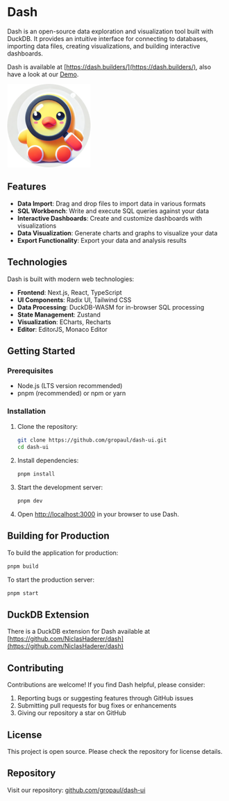 # Dash

Dash is an open-source data exploration and visualization tool built with DuckDB. It provides an intuitive interface for connecting to databases, importing data files, creating visualizations, and building interactive dashboards.

Dash is available at [https://dash.builders/](https://dash.builders/), also have a look at our [Demo](https://dash.builders/?api=wasm&attach=eJwNx8kNwCAMBMCKwv7pxoAFKFzyoaT8ZH7TzI5GQOgJtVvz5MqS9zJeFvKeqLIP-UAhbZd3TOoL_NI8g2HyT0PxfJf0AWbDHTs).

![Dash Logo](public/favicon/web-app-manifest-192x192.png)

## Features

- **Data Import**: Drag and drop files to import data in various formats
- **SQL Workbench**: Write and execute SQL queries against your data
- **Interactive Dashboards**: Create and customize dashboards with visualizations
- **Data Visualization**: Generate charts and graphs to visualize your data
- **Export Functionality**: Export your data and analysis results

## Technologies

Dash is built with modern web technologies:

- **Frontend**: Next.js, React, TypeScript
- **UI Components**: Radix UI, Tailwind CSS
- **Data Processing**: DuckDB-WASM for in-browser SQL processing
- **State Management**: Zustand
- **Visualization**: ECharts, Recharts
- **Editor**: EditorJS, Monaco Editor

## Getting Started

### Prerequisites

- Node.js (LTS version recommended)
- pnpm (recommended) or npm or yarn

### Installation

1. Clone the repository:
   ```bash
   git clone https://github.com/gropaul/dash-ui.git
   cd dash-ui
   ```

2. Install dependencies:
   ```bash
   pnpm install
   ```

3. Start the development server:
   ```bash
   pnpm dev
   ```

4. Open [http://localhost:3000](http://localhost:3000) in your browser to use Dash.

## Building for Production

To build the application for production:

```bash
pnpm build
```

To start the production server:

```bash
pnpm start
```

## DuckDB Extension

There is a DuckDB extension for Dash available at [https://github.com/NiclasHaderer/dash](https://github.com/NiclasHaderer/dash)

## Contributing

Contributions are welcome! If you find Dash helpful, please consider:

1. Reporting bugs or suggesting features through GitHub issues
2. Submitting pull requests for bug fixes or enhancements
3. Giving our repository a star on GitHub

## License

This project is open source. Please check the repository for license details.

## Repository

Visit our repository: [github.com/gropaul/dash-ui](https://github.com/gropaul/dash-ui)
